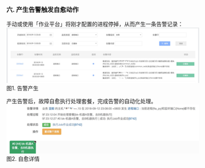 ### 六. 产生告警触发自愈动作

手动或使用「作业平台」将刚才配置的进程停掉，从而产生一条告警记录：
![](../../media/15372522856813.jpg)
图1. 告警产生

产生告警后，故障自愈执行处理套餐，完成告警的自动化处理。
![](../../media/15372532508822.jpg)
图2. 自愈详情
